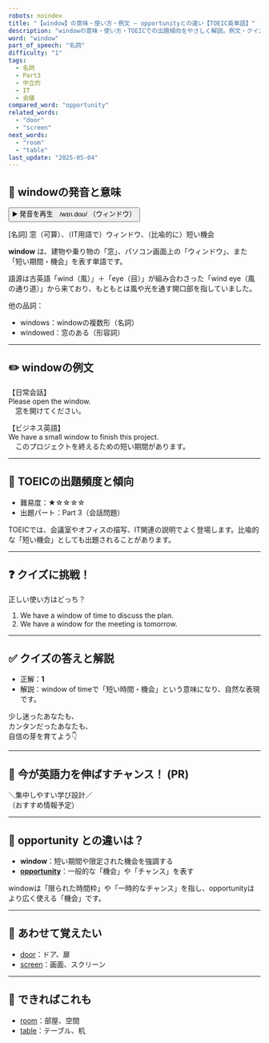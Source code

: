 ```yaml
---
robots: noindex
title: "【window】の意味・使い方・例文 ― opportunityとの違い【TOEIC英単語】"
description: "windowの意味・使い方・TOEICでの出題傾向をやさしく解説。例文・クイズ付きでopportunityとの違いもわかりやすく学べます。"
word: "window"
part_of_speech: "名詞"
difficulty: "1"
tags:
  - 名詞
  - Part3
  - 中立的
  - IT
  - 会議
compared_word: "opportunity"
related_words:
  - "door"
  - "screen"
next_words:
  - "room"
  - "table"
last_update: "2025-05-04"
---
```


## 🔰 windowの発音と意味

<button class="play-audio" onclick="playTTS('window')">
  <span class="play-audio-main">
    ▶️ 発音を再生　/wɪn.doʊ/
  </span>
  <span class="play-audio-sub">
    （ウィンドウ）
  </span>
</button>

[名詞] 窓（可算）、（IT用語で）ウィンドウ、（比喩的に）短い機会

**window** は、建物や乗り物の「窓」、パソコン画面上の「ウィンドウ」、また「短い期間・機会」を表す単語です。

語源は古英語「wind（風）」＋「eye（目）」が組み合わさった「wind eye（風の通り道）」から来ており、もともとは風や光を通す開口部を指していました。

他の品詞：  
- windows：windowの複数形（名詞）
- windowed：窓のある（形容詞）

---

## ✏️ windowの例文

【日常会話】  
Please open the window.  
　窓を開けてください。

【ビジネス英語】  
We have a small window to finish this project.  
　このプロジェクトを終えるための短い期間があります。

---

## 🎯 TOEICの出題頻度と傾向

- 難易度：★☆☆☆☆
- 出題パート：Part 3（会話問題）

TOEICでは、会議室やオフィスの描写、IT関連の説明でよく登場します。比喩的な「短い機会」としても出題されることがあります。

---

## ❓ クイズに挑戦！

正しい使い方はどっち？

1. We have a window of time to discuss the plan.  
2. We have a window for the meeting is tomorrow.

---

## ✅ クイズの答えと解説

- 正解：**1**
- 解説：window of timeで「短い時間・機会」という意味になり、自然な表現です。

少し迷ったあなたも、  
カンタンだったあなたも、  
自信の芽を育てよう👇️

---

## 🚀 今が英語力を伸ばすチャンス！ (PR)

<div class="info-center">
＼集中しやすい学び設計／<br>  
（おすすめ情報予定）
</div>

---

## 🤔  opportunity との違いは？

- **window**：短い期間や限定された機会を強調する
- **[opportunity](/word/opportunity)**：一般的な「機会」や「チャンス」を表す

windowは「限られた時間枠」や「一時的なチャンス」を指し、opportunityはより広く使える「機会」です。

---

## 🧩 あわせて覚えたい

- [door](/word/door)：ドア、扉
- [screen](/word/screen)：画面、スクリーン

---

## 📖 できればこれも

- [room](/word/room)：部屋、空間
- [table](/word/table)：テーブル、机

<!-- cvid: aid16_bid38 -->
